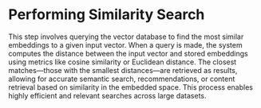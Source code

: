 # Performing Similarity Search

This step involves querying the vector database to find the most similar embeddings to a given input vector. When a query is made, the system computes the distance between the input vector and stored embeddings using metrics like cosine similarity or Euclidean distance. The closest matches—those with the smallest distances—are retrieved as results, allowing for accurate semantic search, recommendations, or content retrieval based on similarity in the embedded space. This process enables highly efficient and relevant searches across large datasets.